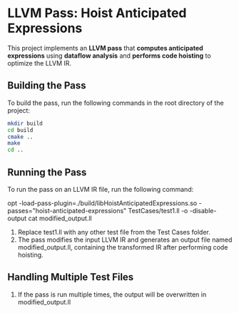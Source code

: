# **LLVM Pass: Hoist Anticipated Expressions**  

This project implements an **LLVM pass** that **computes anticipated expressions** using **dataflow analysis** and **performs code hoisting** to optimize the LLVM IR.  

## **Building the Pass**  
To build the pass, run the following commands in the root directory of the project:  

```sh
mkdir build
cd build
cmake ..
make
cd ..
```


## **Running the Pass**
To run the pass on an LLVM IR file, run the following command:  

opt -load-pass-plugin=./build/libHoistAnticipatedExpressions.so -passes="hoist-anticipated-expressions" TestCases/test1.ll -o -disable-output
cat modified_output.ll

1. Replace test1.ll with any other test file from the Test Cases folder.
2. The pass modifies the input LLVM IR and generates an output file named modified_output.ll, containing the transformed IR after performing code hoisting.

## **Handling Multiple Test Files**
1. If the pass is run multiple times, the output will be overwritten in modified_output.ll